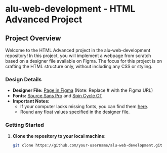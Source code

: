 # alu-web-development - HTML Advanced Project

## Project Overview

Welcome to the HTML Advanced project in the alu-web-development repository! In this project, you will implement a webpage from scratch based on a designer file available on Figma. The focus for this project is on crafting the HTML structure only, without including any CSS or styling.

### Design Details

- **Designer File:** [Page in Figma](#) (Note: Replace # with the Figma URL)
- **Fonts:** [Source Sans Pro](#) and [Spin Cycle OT](#)
- **Important Notes:**
  - If your computer lacks missing fonts, you can find them [here](#).
  - Round any float values specified in the designer file.

### Getting Started

1. **Clone the repository to your local machine:**
   ```bash
   git clone https://github.com/your-username/alu-web-development.git
